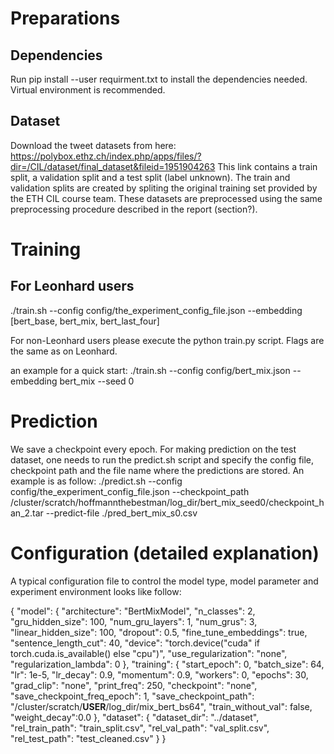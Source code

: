 # Preparations

## Dependencies 
Run 
pip install --user requirment.txt
to install the dependencies needed. Virtual environment is recommended.

## Dataset
Download the tweet datasets from here:
https://polybox.ethz.ch/index.php/apps/files/?dir=/CIL/dataset/final_dataset&fileid=1951904263
This link contains a train split, a validation split and a test split (label unknown). The train and validation splits are created by spliting the original training set provided by the ETH CIL course team.
These datasets are preprocessed using the same preprocessing procedure described in the report (section?).

# Training
## For Leonhard users
./train.sh --config config/the_experiment_config_file.json --embedding [bert_base, bert_mix, bert_last_four] 

For non-Leonhard users please execute the python train.py script. Flags are the same as on Leonhard.


an example for a quick start:
./train.sh --config config/bert_mix.json --embedding bert_mix --seed 0

# Prediction
We save a checkpoint every epoch. For making prediction on the test dataset, one needs to run the 
predict.sh script and specify the config file, checkpoint path and the file name where the predictions are stored. An example is as follow:
./predict.sh --config config/the_experiment_config_file.json --checkpoint_path /cluster/scratch/hoffmannthebestman/log_dir/bert_mix_seed0/checkpoint_han_2.tar --predict-file ./pred_bert_mix_s0.csv


# Configuration (detailed explanation)
A typical configuration file to control the model type, model parameter and experiment environment looks like follow:

{
    "model": {
        "architecture": "BertMixModel",
        "n_classes": 2,
        "gru_hidden_size": 100,
        "num_gru_layers": 1,
        "num_grus": 3,
        "linear_hidden_size": 100,
        "dropout": 0.5,
        "fine_tune_embeddings": true,
        "sentence_length_cut": 40,
        "device": "torch.device(\"cuda\" if torch.cuda.is_available() else \"cpu\")",
        "use_regularization": "none",
        "regularization_lambda": 0
    },
    "training": {
        "start_epoch": 0,
        "batch_size": 64,
        "lr": 1e-5,
        "lr_decay": 0.9,
        "momentum": 0.9,
        "workers": 0,
        "epochs": 30,
        "grad_clip": "none",
        "print_freq": 250,
        "checkpoint": "none",
        "save_checkpoint_freq_epoch": 1,
        "save_checkpoint_path": "/cluster/scratch/__USER__/log_dir/mix_bert_bs64",
        "train_without_val": false,
        "weight_decay":0.0
    },
    "dataset": {
        "dataset_dir": "../dataset",
        "rel_train_path": "train_split.csv",
        "rel_val_path": "val_split.csv",
        "rel_test_path": "test_cleaned.csv"
    }
}


